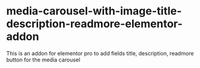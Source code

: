 # media-carousel-with-image-title-description-readmore-elementor-addon
This is an addon for elementor pro to add fields title, description, readmore button for the media carousel
